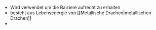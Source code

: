+ Wird verwendet um die Barriere aufrecht zu erhalten
+ besteht aus Lebensenergie von [[Metallische Drachen|metallischen Drachen]]
+ 
